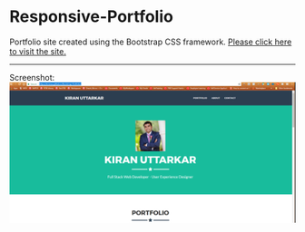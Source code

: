 # Responsive-Portfolio
Portfolio site created using the Bootstrap CSS framework. [Please click here to visit the site.](https://kiranau.github.io/Bootstrap-Portfolio/)

***
Screenshot: 
![Bootstrap](portfolbstrap.PNG)
